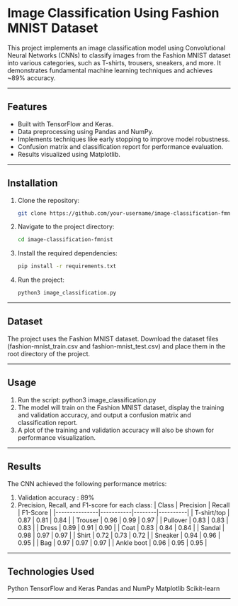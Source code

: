 # Image Classification Using Fashion MNIST Dataset

This project implements an image classification model using Convolutional Neural Networks (CNNs) to classify images from the Fashion MNIST dataset into various categories, such as T-shirts, trousers, sneakers, and more. It demonstrates fundamental machine learning techniques and achieves ~89% accuracy.

---

## Features
- Built with TensorFlow and Keras.
- Data preprocessing using Pandas and NumPy.
- Implements techniques like early stopping to improve model robustness.
- Confusion matrix and classification report for performance evaluation.
- Results visualized using Matplotlib.

---

## Installation

1. Clone the repository:
   ```bash
   git clone https://github.com/your-username/image-classification-fmnist.git
2. Navigate to the project directory:
   ```bash
   cd image-classification-fmnist
3. Install the required dependencies:
   ```bash
   pip install -r requirements.txt
4. Run the project:
   ```bash
   python3 image_classification.py

---

## Dataset
The project uses the Fashion MNIST dataset. Download the dataset files (fashion-mnist_train.csv and fashion-mnist_test.csv) and place them in the root directory of the project.

--- 

## Usage
1. Run the script: python3 image_classification.py
2. The model will train on the Fashion MNIST dataset, display the training and validation accuracy, and output a confusion matrix and classification report.
3. A plot of the training and validation accuracy will also be shown for performance visualization.

---

## Results
The CNN achieved the following performance metrics:
1. Validation accuracy : 89%
2. Precision, Recall, and F1-score for each class:
| Class         | Precision | Recall | F1-Score |
|---------------|-----------|--------|----------|
| T-shirt/top   | 0.87      | 0.81   | 0.84     |
| Trouser       | 0.96      | 0.99   | 0.97     |
| Pullover      | 0.83      | 0.83   | 0.83     |
| Dress         | 0.89      | 0.91   | 0.90     |
| Coat          | 0.83      | 0.84   | 0.84     |
| Sandal        | 0.98      | 0.97   | 0.97     |
| Shirt         | 0.72      | 0.73   | 0.72     |
| Sneaker       | 0.94      | 0.96   | 0.95     |
| Bag           | 0.97      | 0.97   | 0.97     |
| Ankle boot    | 0.96      | 0.95   | 0.95     | 

---

## Technologies Used
Python
TensorFlow and Keras
Pandas and NumPy
Matplotlib
Scikit-learn

---
